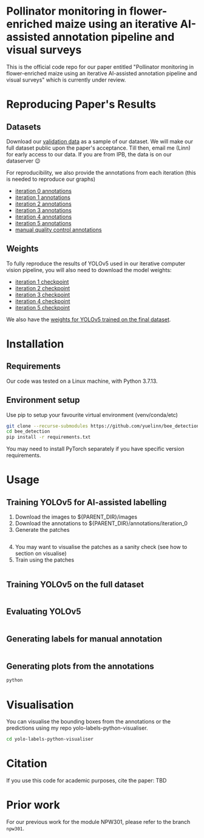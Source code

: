 # Pollinator monitoring in flower-enriched maize using an iterative AI-assisted annotation pipeline and visual surveys

This is the official code repo for our paper entitled "Pollinator monitoring in flower-enriched maize using an iterative AI-assisted annotation pipeline and visual surveys" which is currently under review.

# Reproducing Paper's Results
## Datasets
Download our [validation data](https://www.ipb.uni-bonn.de/html/projects/bee_detection_chong2024aeee/dataset/final_dataset/bee_chong_seidel_validation_set.zip) as a sample of our dataset.
We will make our full dataset public upon the paper's acceptance. Till then, email me (Linn) for early access to our data.
If you are from IPB, the data is on our dataserver 😉
<!--You can download our dataset at [phenoroam](https://phenoroam.phenorob.de/geonetwork/srv/eng/catalog.search#/metadata/1d1e8330-c6bb-486d-8636-16355ef72e99). -->

For reproducibility, we also provide the annotations from each iteration (this is needed to reproduce our graphs)
+ [iteration 0 annotations](https://www.ipb.uni-bonn.de/html/projects/bee_detection_chong2024aeee/dataset/)
+ [iteration 1 annotations](https://www.ipb.uni-bonn.de/html/projects/bee_detection_chong2024aeee/dataset/)
+ [iteration 2 annotations](https://www.ipb.uni-bonn.de/html/projects/bee_detection_chong2024aeee/dataset/)
+ [iteration 3 annotations](https://www.ipb.uni-bonn.de/html/projects/bee_detection_chong2024aeee/dataset/)
+ [iteration 4 annotations](https://www.ipb.uni-bonn.de/html/projects/bee_detection_chong2024aeee/dataset/)
+ [iteration 5 annotations](https://www.ipb.uni-bonn.de/html/projects/bee_detection_chong2024aeee/dataset/)
+ [manual quality control annotations](https://www.ipb.uni-bonn.de/html/projects/bee_detection_chong2024aeee/dataset/)


## Weights 

To fully reproduce the results of YOLOv5 used in our iterative computer vision pipeline, you will also need to download the model weights:
+ [iteration 1 checkpoint](https://www.ipb.uni-bonn.de/html/projects/bee_detection_chong2024aeee/checkpoints/)
+ [iteration 2 checkpoint](https://www.ipb.uni-bonn.de/html/projects/bee_detection_chong2024aeee/checkpoints/)
+ [iteration 3 checkpoint](https://www.ipb.uni-bonn.de/html/projects/bee_detection_chong2024aeee/checkpoints/)
+ [iteration 4 checkpoint](https://www.ipb.uni-bonn.de/html/projects/bee_detection_chong2024aeee/checkpoints/)
+ [iteration 5 checkpoint](https://www.ipb.uni-bonn.de/html/projects/bee_detection_chong2024aeee/checkpoints/)

We also have the [weights for YOLOv5 trained on the final dataset](https://www.ipb.uni-bonn.de/html/projects/bee_detection_chong2024aeee/checkpoints/).


# Installation
## Requirements
Our code was tested on a Linux machine, with Python 3.7.13.

## Environment setup
Use pip to setup your favourite virtual environment (venv/conda/etc)
```bash
git clone --recurse-submodules https://github.com/yuelinn/bee_detection.git
cd bee_detection
pip install -r requirements.txt
```
You may need to install PyTorch separately if you have specific version requirements.


# Usage
## Training YOLOv5 for AI-assisted labelling
1. Download the images to ${PARENT_DIR}/images
2. Download the annotations to ${PARENT_DIR}/annotations/iteration_0
3. Generate the patches
```bash
```
4. You may want to visualise the patches as a sanity check (see how to section on visualise)
5. Train using the patches
```bash
```

## Training YOLOv5 on the full dataset
```bash
```

## Evaluating YOLOv5
```bash
```

## Generating labels for manual annotation
```bash
```


## Generating plots from the annotations
```python
python 
```

# Visualisation
You can visualise the bounding boxes from the annotations or the predictions
using my repo yolo-labels-python-visualiser.
```bash
cd yolo-labels-python-visualiser

```
# Citation
If you use this code for academic purposes, cite the paper:
TBD

# Prior work

For our previous work for the module NPW301, please refer to the branch `npw301`.



